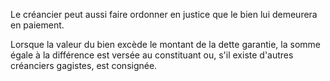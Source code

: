 Le créancier peut aussi faire ordonner en justice que le bien lui demeurera en paiement.

Lorsque la valeur du bien excède le montant de la dette garantie, la somme égale à la différence est versée au constituant ou, s'il existe d'autres créanciers gagistes, est consignée.
